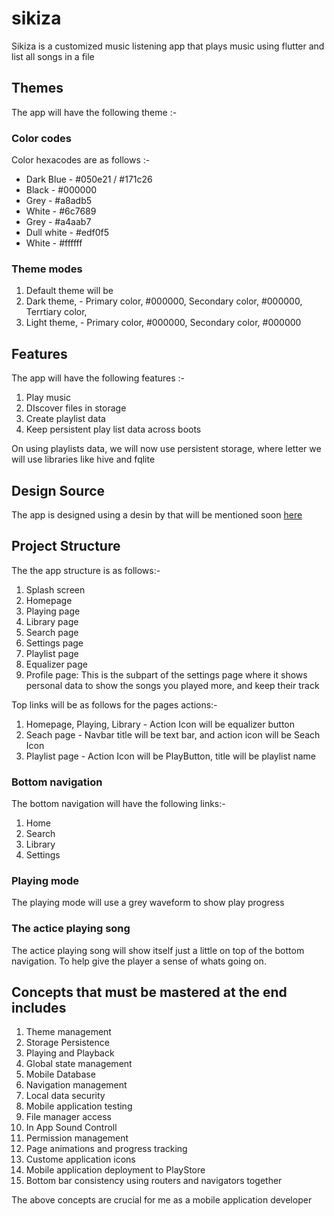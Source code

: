 # sikiza

Sikiza is a customized music listening app that plays music using flutter and list all songs in a file

## Themes

The app will have the following theme :-

### Color codes

Color hexacodes are as follows :-

- Dark Blue - #050e21 / #171c26
- Black - #000000
- Grey - #a8adb5
- White - #6c7689
- Grey - #a4aab7
- Dull white - #edf0f5
- White - #ffffff

### Theme modes

1. Default theme will be
2. Dark theme, - Primary color, #000000, Secondary color, #000000, Terrtiary color,
3. Light theme, - Primary color, #000000, Secondary color, #000000

## Features

The app will have the following features :-

1. Play music
2. DIscover files in storage
3. Create playlist data
4. Keep persistent play list data across boots

On using playlists data, we will now use persistent storage,
where letter we will use libraries like hive and fqlite

## Design Source

The app is designed using a desin by that will be mentioned soon [here](https://dribbble.com/shots/13999318-Music-Player-Concept-Light-Theme)

## Project Structure

The the app structure is as follows:-

1. Splash screen
2. Homepage
3. Playing page
4. Library page
5. Search page
6. Settings page
7. Playlist page
8. Equalizer page
9. Profile page: This is the subpart of the settings page where it shows personal data to show the songs you played more, and keep their track

Top links will be as follows for the pages actions:-

1. Homepage, Playing, Library - Action Icon will be equalizer button
2. Seach page - Navbar title will be text bar, and action icon will be Seach Icon
3. Playlist page - Action Icon will be PlayButton, title will be playlist name

### Bottom navigation

The bottom navigation will have the following links:-

1. Home
2. Search
3. Library
4. Settings

### Playing mode

The playing mode will use a grey waveform to show play progress

### The actice playing song

The actice playing song will show itself just a little on top of the bottom navigation. To help give the player a sense of whats going on.

## Concepts that must be mastered at the end includes

1. Theme management
2. Storage Persistence
3. Playing and Playback
4. Global state management
5. Mobile Database
6. Navigation management
7. Local data security
8. Mobile application testing
9. File manager access
10. In App Sound Controll
11. Permission management
12. Page animations and progress tracking
13. Custome application icons
14. Mobile application deployment to PlayStore
15. Bottom bar consistency using routers and navigators together

The above concepts are crucial for me as a mobile application developer
